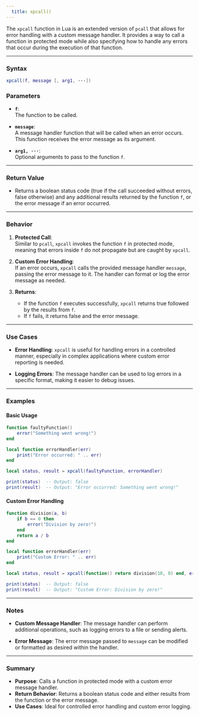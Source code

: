 ```yaml
---
  title: xpcall()
---
```


The `xpcall` function in Lua is an extended version of `pcall` that allows for error handling with a custom message handler. It provides a way to call a function in protected mode while also specifying how to handle any errors that occur during the execution of that function.

---

### Syntax  
```lua
xpcall(f, message [, arg1, ···])
```

### Parameters  

- **`f`**:  
  The function to be called.

- **`message`**:  
  A message handler function that will be called when an error occurs. This function receives the error message as its argument.

- **`arg1, ···`**:  
  Optional arguments to pass to the function `f`.

---

### Return Value  

- Returns a boolean status code (true if the call succeeded without errors, false otherwise) and any additional results returned by the function `f`, or the error message if an error occurred.

---

### Behavior  

1. **Protected Call**:  
   Similar to `pcall`, `xpcall` invokes the function `f` in protected mode, meaning that errors inside `f` do not propagate but are caught by `xpcall`.

2. **Custom Error Handling**:  
   If an error occurs, `xpcall` calls the provided message handler `message`, passing the error message to it. The handler can format or log the error message as needed.

3. **Returns**:  
   - If the function `f` executes successfully, `xpcall` returns true followed by the results from `f`.
   - If `f` fails, it returns false and the error message.

---

### Use Cases  

- **Error Handling**: `xpcall` is useful for handling errors in a controlled manner, especially in complex applications where custom error reporting is needed.

- **Logging Errors**: The message handler can be used to log errors in a specific format, making it easier to debug issues.

---

### Examples  

#### Basic Usage  
```lua
function faultyFunction()
    error("Something went wrong!")
end

local function errorHandler(err)
    print("Error occurred: " .. err)
end

local status, result = xpcall(faultyFunction, errorHandler)

print(status)  -- Output: false
print(result)  -- Output: "Error occurred: Something went wrong!"
```

#### Custom Error Handling  
```lua
function division(a, b)
    if b == 0 then
        error("Division by zero!")
    end
    return a / b
end

local function errorHandler(err)
    print("Custom Error: " .. err)
end

local status, result = xpcall(function() return division(10, 0) end, errorHandler)

print(status)  -- Output: false
print(result)  -- Output: "Custom Error: Division by zero!"
```

---

### Notes  

- **Custom Message Handler**: The message handler can perform additional operations, such as logging errors to a file or sending alerts.

- **Error Message**: The error message passed to `message` can be modified or formatted as desired within the handler.

---

### Summary  

- **Purpose**: Calls a function in protected mode with a custom error message handler.  
- **Return Behavior**: Returns a boolean status code and either results from the function or the error message.  
- **Use Cases**: Ideal for controlled error handling and custom error logging.
